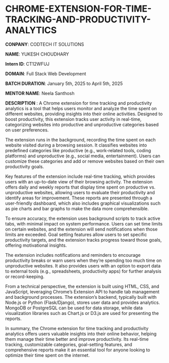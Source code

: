 # CHROME-EXTENSION-FOR-TIME-TRACKING-AND-PRODUCTIVITY-ANALYTICS

**CONPANY**: CODTECH IT SOLUTIONS

**NAME**: YUKESH CHOUDHARY

**Intern ID**: CT12WFUJ

**DOMAIN**: Full Stack Web Development

**BATCH DURATION**: January 5th, 2025 to April 5th, 2025

**MENTOR NAME**: Neela Santhosh

**DESCRIPTION** : A Chrome extension for time tracking and productivity analytics is a tool that helps users monitor and analyze the time spent on different websites, providing insights into their online activities. Designed to boost productivity, this extension tracks user activity in real-time, categorizing websites into productive and unproductive categories based on user preferences.

The extension runs in the background, recording the time spent on each website visited during a browsing session. It classifies websites into predefined categories like productive (e.g., work-related tools, coding platforms) and unproductive (e.g., social media, entertainment). Users can customize these categories and add or remove websites based on their own productivity goals.

Key features of the extension include real-time tracking, which provides users with an up-to-date view of their browsing activity. The extension offers daily and weekly reports that display time spent on productive vs. unproductive websites, allowing users to evaluate their productivity and identify areas for improvement. These reports are presented through a user-friendly dashboard, which also includes graphical visualizations such as pie charts and bar graphs to make the data more comprehensible.

To ensure accuracy, the extension uses background scripts to track active tabs, with minimal impact on system performance. Users can set time limits on certain websites, and the extension will send notifications when those limits are exceeded. Goal setting features allow users to set specific productivity targets, and the extension tracks progress toward those goals, offering motivational insights.

The extension includes notifications and reminders to encourage productivity breaks or warn users when they’re spending too much time on unproductive websites. It also provides users with an option to export data to external tools (e.g., spreadsheets, productivity apps) for further analysis or record-keeping.

From a technical perspective, the extension is built using HTML, CSS, and JavaScript, leveraging Chrome’s Extension API to handle tab management and background processes. The extension’s backend, typically built with Node.js or Python (Flask/Django), stores user data and provides analytics. MongoDB or PostgreSQL can be used for data storage, while data visualization libraries such as Chart.js or D3.js are used for presenting the reports.

In summary, the Chrome extension for time tracking and productivity analytics offers users valuable insights into their online behavior, helping them manage their time better and improve productivity. Its real-time tracking, customizable categories, goal-setting features, and comprehensive reports make it an essential tool for anyone looking to optimize their time spent on the internet.
